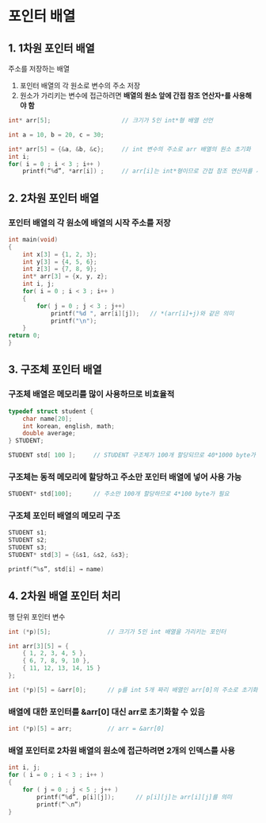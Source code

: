# 포인터 배열

## 1. 1차원 포인터 배열

주소를 저장하는 배열    

1. 포인터 배열의 각 원소로 변수의 주소 저장
2. 원소가 가리키는 변수에 접근하려면 **배열의 원소 앞에 간접 참조 연산자`*`를 사용해야 함**


```c++
int* arr[5];                    // 크기가 5인 int*형 배열 선언
```

```c++
int a = 10, b = 20, c = 30;

int* arr[5] = {&a, &b, &c};     // int 변수의 주소로 arr 배열의 원소 초기화
int i;
for( i = 0 ; i < 3 ; i++ )
    printf(“%d”, *arr[i]) ;     // arr[i]는 int*형이므로 간접 참조 연산자를 사용
```

## 2. 2차원 포인터 배열

### 포인터 배열의 각 원소에 배열의 시작 주소를 저장

```c++
int main(void)
{
    int x[3] = {1, 2, 3};
    int y[3] = {4, 5, 6};
    int z[3] = {7, 8, 9};
    int* arr[3] = {x, y, z}; 
    int i, j;
    for( i = 0 ; i < 3 ; i++ )
    {
        for( j = 0 ; j < 3 ; j++)
            printf("%d ", arr[i][j]);   // *(arr[i]+j)와 같은 의미
            printf("\n");
    }
return 0;
}
```

## 3. 구조체 포인터 배열

### 구조체 배열은 메모리를 많이 사용하므로 비효율적

```c++
typedef struct student {
    char name[20];
    int korean, english, math;
    double average;
} STUDENT;

STUDENT std[ 100 ];     // STUDENT 구조체가 100개 할당되므로 40*1000 byte가 필요
```

### 구조체는 동적 메모리에 할당하고 주소만 포인터 배열에 넣어 사용 가능

```c++
STUDENT* std[100];      // 주소만 100개 할당하므로 4*100 byte가 필요
```

### 구조체 포인터 배열의 메모리 구조

```c++
STUDENT s1;
STUDENT s2;
STUDENT s3;
STUDENT* std[3] = {&s1, &s2, &s3};

printf(“%s”, std[i] → name)
```

## 4. 2차원 배열 포인터 처리

행 단위 포인터 변수

```c++
int (*p)[5];                // 크기가 5인 int 배열을 가리키는 포인터
```

```c++
int arr[3][5] = {
    { 1, 2, 3, 4, 5 },
    { 6, 7, 8, 9, 10 },
    { 11, 12, 13, 14, 15 }
};

int (*p)[5] = &arr[0];      // p를 int 5개 짜리 배열인 arr[0]의 주소로 초기화
```

### 배열에 대한 포인터를 &arr[0] 대신 arr로 초기화할 수 있음

```c++
int (*p)[5] = arr;          // arr = &arr[0] 
```

### 배열 포인터로 2차원 배열의 원소에 접근하려면 2개의 인덱스를 사용

```c++
int i, j;
for ( i = 0 ; i < 3 ; i++ )
{
    for ( j = 0 ; j < 5 ; j++ )
        printf(“%d”, p[i][j]);      // p[i][j]는 arr[i][j]를 의미
        printf(“＼n”)
}
```
